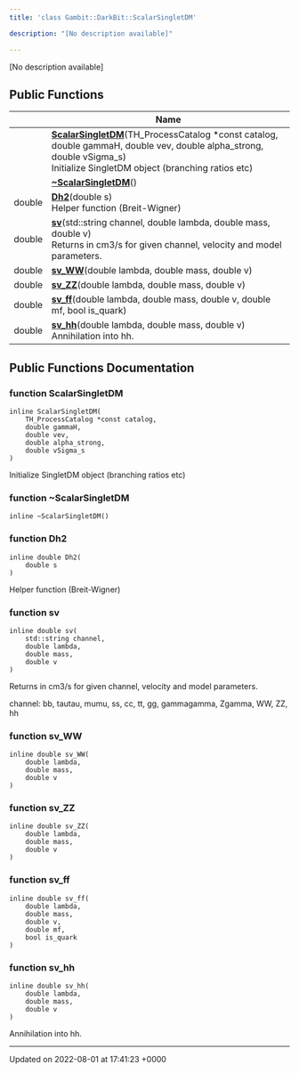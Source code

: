 ```yaml
---
title: 'class Gambit::DarkBit::ScalarSingletDM'

description: "[No description available]"

---
```









[No description available]

## Public Functions

|                | Name           |
| -------------- | -------------- |
| | **[ScalarSingletDM](/documentation/code/darkbit_development/classes/classgambit_1_1darkbit_1_1scalarsingletdm/#function-scalarsingletdm)**(TH_ProcessCatalog *const catalog, double gammaH, double vev, double alpha_strong, double vSigma_s)<br>Initialize SingletDM object (branching ratios etc)  |
| | **[~ScalarSingletDM](/documentation/code/darkbit_development/classes/classgambit_1_1darkbit_1_1scalarsingletdm/#function-~scalarsingletdm)**() |
| double | **[Dh2](/documentation/code/darkbit_development/classes/classgambit_1_1darkbit_1_1scalarsingletdm/#function-dh2)**(double s)<br>Helper function (Breit-Wigner)  |
| double | **[sv](/documentation/code/darkbit_development/classes/classgambit_1_1darkbit_1_1scalarsingletdm/#function-sv)**(std::string channel, double lambda, double mass, double v)<br>Returns <sigma v> in cm3/s for given channel, velocity and model parameters.  |
| double | **[sv_WW](/documentation/code/darkbit_development/classes/classgambit_1_1darkbit_1_1scalarsingletdm/#function-sv-ww)**(double lambda, double mass, double v) |
| double | **[sv_ZZ](/documentation/code/darkbit_development/classes/classgambit_1_1darkbit_1_1scalarsingletdm/#function-sv-zz)**(double lambda, double mass, double v) |
| double | **[sv_ff](/documentation/code/darkbit_development/classes/classgambit_1_1darkbit_1_1scalarsingletdm/#function-sv-ff)**(double lambda, double mass, double v, double mf, bool is_quark) |
| double | **[sv_hh](/documentation/code/darkbit_development/classes/classgambit_1_1darkbit_1_1scalarsingletdm/#function-sv-hh)**(double lambda, double mass, double v)<br>Annihilation into hh.  |

## Public Functions Documentation

### function ScalarSingletDM

```
inline ScalarSingletDM(
    TH_ProcessCatalog *const catalog,
    double gammaH,
    double vev,
    double alpha_strong,
    double vSigma_s
)
```

Initialize SingletDM object (branching ratios etc) 

### function ~ScalarSingletDM

```
inline ~ScalarSingletDM()
```


### function Dh2

```
inline double Dh2(
    double s
)
```

Helper function (Breit-Wigner) 

### function sv

```
inline double sv(
    std::string channel,
    double lambda,
    double mass,
    double v
)
```

Returns <sigma v> in cm3/s for given channel, velocity and model parameters. 

channel: bb, tautau, mumu, ss, cc, tt, gg, gammagamma, Zgamma, WW, ZZ, hh 


### function sv_WW

```
inline double sv_WW(
    double lambda,
    double mass,
    double v
)
```


### function sv_ZZ

```
inline double sv_ZZ(
    double lambda,
    double mass,
    double v
)
```


### function sv_ff

```
inline double sv_ff(
    double lambda,
    double mass,
    double v,
    double mf,
    bool is_quark
)
```


### function sv_hh

```
inline double sv_hh(
    double lambda,
    double mass,
    double v
)
```

Annihilation into hh. 

-------------------------------

Updated on 2022-08-01 at 17:41:23 +0000